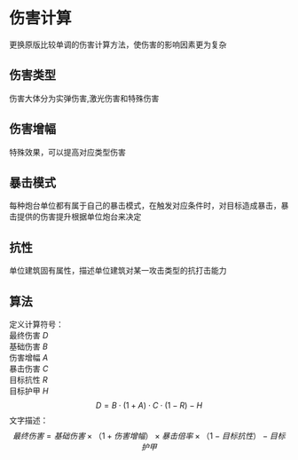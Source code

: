 # 伤害计算  
更换原版比较单调的伤害计算方法，使伤害的影响因素更为复杂  
## 伤害类型
伤害大体分为实弹伤害,激光伤害和特殊伤害
## 伤害增幅
特殊效果，可以提高对应类型伤害
## 暴击模式
每种炮台单位都有属于自己的暴击模式，在触发对应条件时，对目标造成暴击，暴击提供的伤害提升根据单位炮台来决定
## 抗性
单位建筑固有属性，描述单位建筑对某一攻击类型的抗打击能力
## 算法
定义计算符号：  
最终伤害 $D$  
基础伤害 $B$  
伤害增幅 $A$  
暴击伤害 $C$  
目标抗性 $R$  
目标护甲 $H$
$$
D=B\cdot (1+A)\cdot C\cdot(1-R)-H
$$
文字描述：
$$
最终伤害=基础伤害×（1+伤害增幅）×暴击倍率×（1-目标抗性）-目标护甲
$$